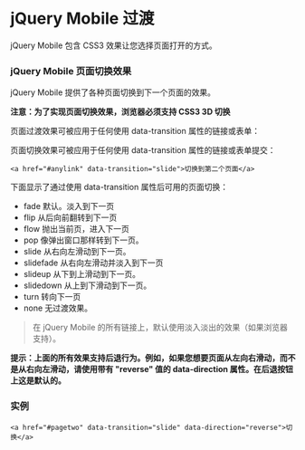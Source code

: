 # jQuery Mobile 过渡

jQuery Mobile 包含 CSS3 效果让您选择页面打开的方式。

### jQuery Mobile 页面切换效果

jQuery Mobile 提供了各种页面切换到下一个页面的效果。

**注意：为了实现页面切换效果，浏览器必须支持 CSS3 3D 切换**

页面过渡效果可被应用于任何使用 data-transition 属性的链接或表单：

页面切换效果可被应用于任何使用 data-transition 属性的链接或表单提交：

	<a href="#anylink" data-transition="slide">切换到第二个页面</a>


下面显示了通过使用 data-transition 属性后可用的页面切换：

- fade 默认。淡入到下一页
- flip 从后向前翻转到下一页
- flow 抛出当前页，进入下一页
- pop 像弹出窗口那样转到下一页。
- slide 从右向左滑动到下一页。
- slidefade 从右向左滑动并淡入到下一页
- slideup 从下到上滑动到下一页。
- slidedown 从上到下滑动到下一页。
- turn 转向下一页
- none 无过渡效果。

>在 jQuery Mobile 的所有链接上，默认使用淡入淡出的效果（如果浏览器支持）。

**提示：上面的所有效果支持后退行为。例如，如果您想要页面从左向右滑动，而不是从右向左滑动，请使用带有 "reverse" 值的 data-direction 属性。在后退按钮上这是默认的。**

### 实例

	<a href="#pagetwo" data-transition="slide" data-direction="reverse">切换</a>




























